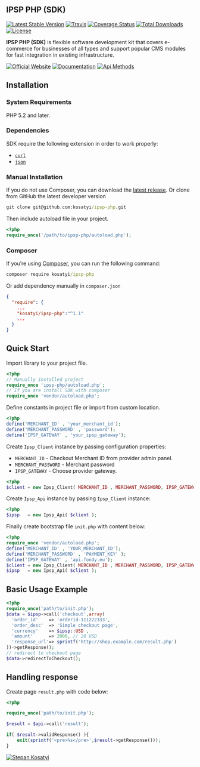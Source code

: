 ## IPSP PHP (SDK)

[![Latest Stable Version](https://poser.pugx.org/kosatyi/ipsp-php/version)](https://packagist.org/packages/kosatyi/ipsp-php)
[![Travis](https://img.shields.io/travis/kosatyi/ipsp-php.svg)](https://travis-ci.org/kosatyi/ipsp-php)
[![Coverage Status](https://img.shields.io/coveralls/kosatyi/ipsp-php/master.svg)](https://coveralls.io/github/kosatyi/ipsp-php)
[![Total Downloads](https://poser.pugx.org/kosatyi/ipsp-php/downloads)](https://packagist.org/packages/kosatyi/ipsp-php)
[![License](https://poser.pugx.org/kosatyi/ipsp-php/license)](https://packagist.org/packages/kosatyi/ipsp-php)

**IPSP PHP (SDK)** is flexible software development kit that covers e-commerce for businesses of all types and support
popular CMS modules for fast integration in existing infrastructure.


[![Official Website](https://img.shields.io/badge/official-website-green.svg)](https://ipsp-php.com/)
[![Documentation](https://img.shields.io/badge/sdk-documentation-orange.svg)](https://ipsp-php.com/docs/)
[![Api Methods](https://img.shields.io/badge/api-methods-blue.svg)](https://ipsp-php.com/docs/api-methods/)

## Installation

### System Requirements

PHP 5.2 and later.

### Dependencies

SDK require the following extension in order to work properly:

- [`curl`](https://secure.php.net/manual/en/book.curl.php)
- [`json`](https://secure.php.net/manual/en/book.json.php)

### Manual Installation

If you do not use Composer, you can download the
[latest release](https://github.com/kosatyi/ipsp-php/releases).
Or clone from GitHub the latest developer version
```cmd
git clone git@github.com:kosatyi/ipsp-php.git
```

Then include autoload file in your project.

```php
<?php
require_once('/path/to/ipsp-php/autoload.php');
```

### Composer

If you’re using [Composer](https://getcomposer.org/), you can run the following command:

```cmd
composer require kosatyi/ipsp-php
```

Or add dependency manually in `composer.json`

```json
{
  "require": {
    ...
    "kosatyi/ipsp-php":"^1.1"
    ...
  }
}

```


## Quick Start

Import library to your project file.

```php
<?php
// Manually installed project
require_once 'ipsp-php/autoload.php';
// If you are install SDK with composer
require_once 'vendor/autoload.php';
```

Define constants in project file or import from custom location.

```php
<?php
define('MERCHANT_ID' , 'your_merchant_id');
define('MERCHANT_PASSWORD' , 'password');
define('IPSP_GATEWAY' , 'your_ipsp_gateway');
```

Create `Ipsp_Client` instance by passing configuration properties:

- `MERCHANT_ID` - Checkout Merchant ID from provider admin panel.
- `MERCHANT_PASSWORD` - Merchant password
- `IPSP_GATEWAY` - Choose provider gateway.

```php
<?php
$client = new Ipsp_Client( MERCHANT_ID , MERCHANT_PASSWORD, IPSP_GATEWAY );
```

Create `Ipsp_Api` instance by passing `Ipsp_Client` instance:

```php
<?php
$ipsp   = new Ipsp_Api( $client );
```

Finally create bootstrap file `init.php` with content below:

```php
<?php
require_once 'vendor/autoload.php';
define('MERCHANT_ID' , 'YOUR_MERCHANT_ID');
define('MERCHANT_PASSWORD' , 'PAYMENT_KEY' );
define('IPSP_GATEWAY' , 'api.fondy.eu');
$client = new Ipsp_Client( MERCHANT_ID , MERCHANT_PASSWORD, IPSP_GATEWAY );
$ipsp   = new Ipsp_Api( $client );
```

## Basic Usage Example

```php
<?php
require_once('path/to/init.php');
$data = $ipsp->call('checkout',array(
  'order_id'    => 'orderid-111222333',
  'order_desc'  => 'Simple checkout page',
  'currency'    => $ipsp::USD ,
  'amount'      => 2000, // 20 USD
  'response_url'=> sprintf('http://shop.example.com/result.php')
))->getResponse();
// redirect to checkout page
$data->redirectToCheckout();
```

## Handling response

Create page `result.php` with code below:

```php
<?php

require_once('path/to/init.php');

$result = $api->call('result');

if( $result->validResponse() ){
    exit(sprintf('<pre>%s</pre>',$result->getResponse()));
}
```

[![Stepan Kosatyi](https://img.shields.io/badge/stepan-kosatyi-purple.svg)](https://kosatyi.com/)